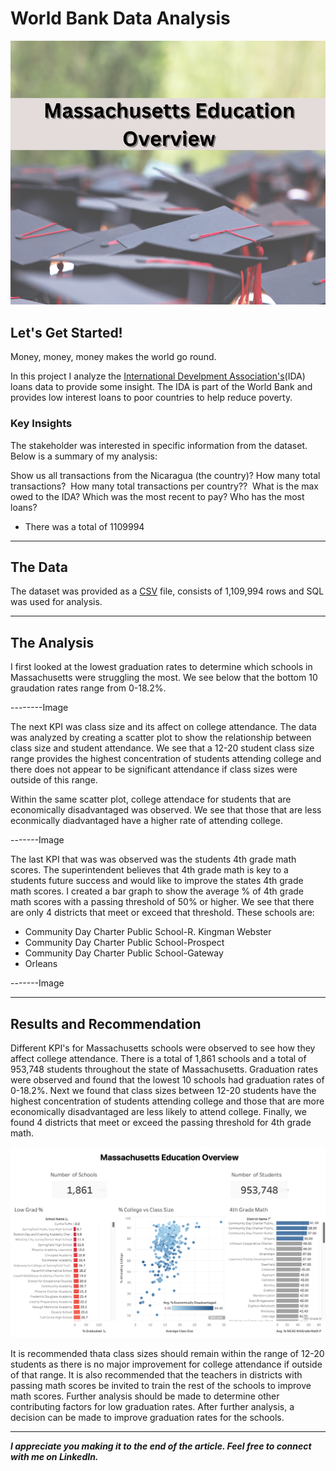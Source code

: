 # World Bank Data Analysis

<img src="images/Massachusetts_Cover.png"/>

## Let's Get Started!

Money, money, money makes the world go round. 

In this project I analyze the [International Develpment Association's](https://ida.worldbank.org/en/what-is-ida)(IDA) loans data to provide some insight. The IDA is part of the World Bank and provides low interest loans to poor countries to help reduce poverty.




### Key Insights

The stakeholder was interested in specific information from the dataset. Below is a summary of my analysis: 

Show us all transactions from the Nicaragua (the country)?
How many total transactions? 
How many total transactions per country?? 
What is the max owed to the IDA?
Which was the most recent to pay?
Who has the most loans? 


  - There was a total of 1109994
  
---

## The Data

The dataset was provided as a [CSV](https://finances.worldbank.org/Loans-and-Credits/IDA-Statement-Of-Credits-and-Grants-Historical-Dat/tdwh-3krx) file, consists of 1,109,994 rows and SQL was used for analysis.

---

## The Analysis

I first looked at the lowest graduation rates to determine which schools in Massachusetts were struggling the most. We see below that the bottom 10 graudation rates range from 0-18.2%.

--------Image

The next KPI was class size and its affect on college attendance. The data was analyzed by creating a scatter plot to show the relationship between class size and student attendance. We see that a 12-20 student class size range provides the highest concentration of students attending college and there does not appear to be significant attendance if class sizes were outside of this range. 

Within the same scatter plot, college attendace for students that are economically disadvantaged was observed. We see that those that are less econmically diadvantaged have a higher rate of attending college.  

-------Image

The last KPI that was was observed was the students 4th grade math scores. The superintendent believes that 4th grade math is key to a students future success and would like to improve the states 4th grade math scores. I created a bar graph to show the average % of 4th grade math scores with a passing threshold of 50% or higher. We see that there are only 4 districts that meet or exceed that threshold. These schools are:

  - Community Day Charter Public School-R. Kingman Webster
  - Community Day Charter Public School-Prospect 
  - Community Day Charter Public School-Gateway 
  - Orleans

-------Image

---

## Results and Recommendation

Different KPI's for Massachusetts schools were observed to see how they affect college attendance. There is a total of 1,861 schools and a total of 953,748 students throughout the state of Massachusetts. Graduation rates were observed and found that the lowest 10 schools had graduation rates of 0-18.2%. Next we found that class sizes between 12-20 students have the highest concentration of students attending college and those that are more economically disadvantaged are less likely to attend college. Finally, we found 4 districts that meet or exceed the passing threshold for 4th grade math. 

[<img src="images/Massachussetss Dashboard.png"/>](https://public.tableau.com/app/profile/julio.espinoza/viz/MassachusettsSchoolProject_16704556294450/MassachusettsEducationOverview)

It is recommended thata class sizes should remain within the range of 12-20 students as there is no major improvement for college attendance if outside of that range. It is also recommended that the teachers in districts with passing math scores be invited to train the rest of the schools to improve math scores. Further analysis should be made to determine other contributing factors for low graduation rates. After further analysis, a decision can be made to improve graduation rates for the schools.

---

***I appreciate you making it to the end of the article. Feel free to connect with me on LinkedIn.***
